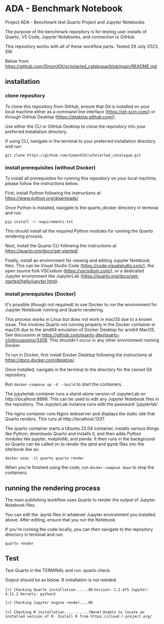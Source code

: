# ADA - Benchmark Notebook

Project ADA - Benchmark test Quarto Project and Jupyter Notebooks

The purpose of the benchmark repository is for testing user installs of Quarto, VS Code, Jupyter Notebooks, and connection to GitHub.

This repository works with all of these workflow parts. Tested 29 July 2023, SW.

Below from: https://github.com/SimonXIX/scholarled_catalogue/blob/main/README.md

## installation

### clone repository

To clone this repository from GitHub, ensure that Git is installed on your local machine either as a command line interface (https://git-scm.com/) or through GitHub Desktop (https://desktop.github.com/).

Use either the CLI or GitHub Desktop to clone the repository into your preferred installation directory.

If using CLI, navigate in the terminal to your preferred installation directory and run:

`git clone https://github.com/SimonXIX/scholarled_catalogue.git`

### install prerequisites (without Docker)

To install all prerequisites for running this repository on your local machine, please follow the instructions below. 

First, install Python following the instructions at https://www.python.org/downloads/

Once Python is installed, navigate to the quarto_docker directory in terminal and run:

`pip install -r requirements.txt`

This should install all the required Python modules for running the Quarto rendering process. 

Next, install the Quarto CLI following the instructions at https://quarto.org/docs/get-started/

Finally, install an environment for viewing and editing Jupyter Notebook files. This can be Visual Studio Code (https://code.visualstudio.com/), the open source fork VSCodium (https://vscodium.com/), or a dedicated Jupyter environment like JupyterLab (https://quarto.org/docs/get-started/hello/jupyter.html). 

### install prerequisites (Docker)

It's possible (though not required) to use Docker to run the environment for Jupyter Notebook running and Quarto rendering. 

This process works in Linux but does not work in macOS due to a known issue. This involves Quarto not running properly in the Docker container in macOS due to the amd64 emulation of Docker Desktop for arm64 MacOS. See discussion at https://github.com/quarto-dev/quarto-cli/discussions/3308. This shouldn't occur in any other environment running Docker.

To run in Docker, first install Docker Desktop following the instructions at https://docs.docker.com/desktop/.

Once installed, navigate in the terminal to the directory for the cloned Git repository. 

Run `docker-compose up -d --build` to start the containers. 

The jupyterlab container runs a stand-alone version of JupyterLab on http://localhost:8888. This can be used to edit any Jupyter Notebook files in the repository. The JupyterLab instance runs with the password 'jupyterlab'.

The nginx container runs Nginx webserver and displays the static site that Quarto renders. This runs at http://localhost:1337.

The quarto container starts a Ubuntu 22.04 container, installs various things like Python, downloads Quarto and installs it, and then adds Python modules like jupyter, matplotlib, and panda. It then runs in the background so Quarto can be called on to render the qmd and ipynb files into the site/book like so:

`docker exec -it quarto quarto render` 

When you're finished using the code, run `docker-compose down` to stop the containers.

## running the rendering process

The main publishing workflow uses Quarto to render the output of Jupyter Notebook files. 

You can edit the .ipynb files in whatever Jupyter environment you installed above. After editing, ensure that you run the Notebook. 

If you're running the code locally, you can then navigate to the repository directory in terminal and run: 

`quarto render`

## Test

Test Quarto in the TERMINAL and run: quarto check

Output should be as below. R installation is not needed.

`[>] Checking Quarto installation......OK`
      `Version: 1.2.475
      Jupyter: 4.11.2
      Kernels: python3`

`[>] Checking Jupyter engine render....OK`

`[>] Checking R installation...........(None)`
      `Unable to locate an installed version of R.
      Install R from https://cloud.r-project.org/`

